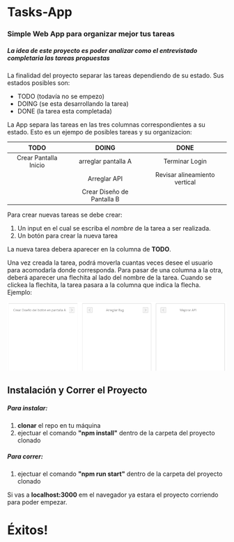 # Tasks-App
### Simple Web App para organizar mejor tus tareas

##### La idea de este proyecto es poder analizar como el entrevistado completaria las tareas propuestas

La finalidad del proyecto separar las tareas dependiendo de su estado. Sus estados posibles son:
* TODO (todavía no se empezo)
* DOING (se esta desarrollando la tarea)
* DONE (la tarea esta completada)

La App separa las tareas en las tres columnas correspondientes a su estado. Esto es un ejempo de posibles tareas y su organizacion:

| TODO        | DOING           | DONE          |
|:-:|:-:|:-:|
|Crear Pantalla Inicio| arreglar pantalla A | Terminar Login |
|| Arreglar API      | Revisar alineamiento vertical |
||Crear Diseño de Pantalla B  |  |

Para crear nuevas tareas se debe crear: 
1. Un input en el cual se escriba el *nombre* de la tarea a ser realizada.
2. Un botón para crear la nueva tarea

La nueva tarea debera aparecer en la columna de **TODO**.

Una vez creada la tarea, podrá moverla cuantas veces desee el usuario para acomodarla donde corresponda. Para pasar de una columna a la otra, deberá aparecer una flechita al lado del nombre de la tarea. Cuando se clickea la flechita, la tarea pasara a la columna que indica la flecha. Ejemplo: 

![alt text](./ejemplo.PNG "Logo Title Text 1")

## Instalación y Correr el Proyecto

##### Para instalar:
1. **clonar** el repo en tu máquina
2. ejectuar el comando **"npm install"** dentro de la carpeta del proyecto clonado

##### Para correr:
1. ejectuar el comando **"npm run start"** dentro de la carpeta del proyecto clonado

Si vas a **localhost:3000** em el navegador ya estara el proyecto corriendo para poder empezar.

# Éxitos!


